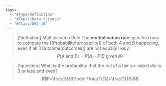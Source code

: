 ```yaml
---
tags:
  - "#Type/Definition"
  - "#Topic/Data_Science"
  - "#Class/DSC_10"
---
```


> [!definition] Multiplication Rule
> The **multiplication rule** specifies how to compute the [[Probability|probability]] of both $A$ and $B$ happening, even if all [[Outcome|outcomes]] are not equally likely.
> $$P(A\text{ and }B)=P(A)\cdot P(B\text{ given }A)$$

> [!question] What is the probability that the roll of a fair six-sided die is 3 or less and even?
> $$P=\frac{3}{6}\cdot \frac{1}{3}=\frac{1}{6}$$